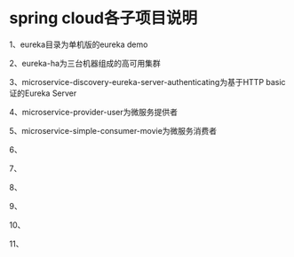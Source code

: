 # spring cloud各子项目说明

1、eureka目录为单机版的eureka demo

2、eureka-ha为三台机器组成的高可用集群

3、microservice-discovery-eureka-server-authenticating为基于HTTP basic证的Eureka Server

4、microservice-provider-user为微服务提供者

5、microservice-simple-consumer-movie为微服务消费者

6、

7、

8、

9、

10、

11、
